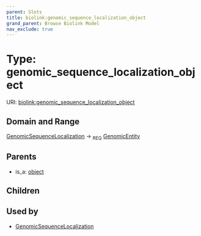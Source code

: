 ```yaml
---
parent: Slots
title: biolink:genomic_sequence_localization_object
grand_parent: Browse Biolink Model
nav_exclude: true
---
```


# Type: genomic_sequence_localization_object




URI: [biolink:genomic_sequence_localization_object](https://w3id.org/biolink/vocab/genomic_sequence_localization_object)

## Domain and Range

[GenomicSequenceLocalization](GenomicSequenceLocalization.md) ->  <sub>REQ</sub> [GenomicEntity](GenomicEntity.md)

## Parents

 *  is_a: [object](object.md)

## Children


## Used by

 * [GenomicSequenceLocalization](GenomicSequenceLocalization.md)
